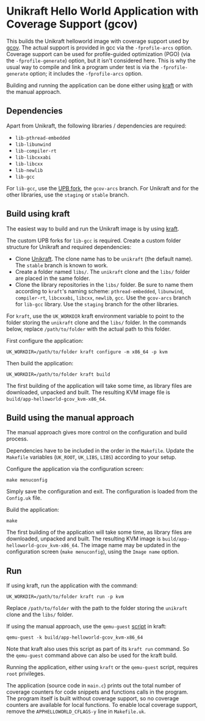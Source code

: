 # Unikraft Hello World Application with Coverage Support (gcov)

This builds the Unikraft helloworld image with coverage support used by [gcov](https://gcc.gnu.org/onlinedocs/gcc/Gcov.html).
The actual support is provided in gcc via the `-fprofile-arcs` option.
Coverage support can be used for profile-guided optimization (PGO) (via the `-fprofile-generate`) option, but it isn't considered here.
This is why the usual way to compile and link a program under test is via the `-fprofile-generate` option; it includes the `-fprofile-arcs` option.

Building and running the application can be done either using [kraft](https://github.com/unikraft/kraft) or with the manual approach.

## Dependencies

Apart from Unikraft, the following libraries / dependencies are required:
* `lib-pthread-embedded`
* `lib-libunwind`
* `lib-compiler-rt`
* `lib-libcxxabi`
* `lib-libcxx`
* `lib-newlib`
* `lib-gcc`

For `lib-gcc`, use the [UPB fork](https://github.com/cs-pub-ro/lib-gcc), the `gcov-arcs` branch.
For Unikraft and for the other libraries, use the `staging` or `stable` branch.

## Build using kraft

The easiest way to build and run the Unikraft image is by using [kraft](https://github.com/unikraft/kraft).

The custom UPB forks for `lib-gcc` is required.
Create a custom folder structure for Unikraft and required dependencies:
* Clone [Unikraft](https://github.com/unikraft/unikraft).
  The clone name has to be `unikraft` (the default name).
  The `stable` branch is known to work.
* Create a folder named `libs/`.
  The `unikraft` clone and the `libs/` folder are placed in the same folder.
* Clone the library repositories in the `libs/` folder.
  Be sure to name them according to `kraft`'s naming scheme: `pthread-embedded`, `libunwind`, `compiler-rt`, `libcxxabi`, `libcxx`, `newlib`, `gcc`.
  Use the `gcov-arcs` branch for `lib-gcc` library.
  Use the `staging` branch for the other libraries.

For `kraft`, use the `UK_WORKDIR` kraft environment variable to point to the folder storing the `unikraft` clone and the `libs/` folder.
In the commands below, replace `/path/to/folder` with the actual path to this folder.

First configure the application:
```
UK_WORKDIR=/path/to/folder kraft configure -m x86_64 -p kvm
```

Then build the application:
```
UK_WORKDIR=/path/to/folder kraft build
```
The first building of the application will take some time, as library files are downloaded, unpacked and built.
The resulting KVM image file is `build/app-helloworld-gcov_kvm-x86_64`.

## Build using the manual approach

The manual approach gives more control on the configuration and build process.

Dependencies have to be included in the order in the `Makefile`.
Update the `Makefile` variables (`UK_ROOT`, `UK_LIBS`, `LIBS`) according to your setup.

Configure the application via the configuration screen:
```
make menuconfig
```
Simply save the configuration and exit.
The configuration is loaded from the `Config.uk` file.

Build the application:
```
make
```
The first building of the application will take some time, as library files are downloaded, unpacked and built.
The resulting KVM image is `build/app-helloworld-gcov_kvm-x86_64`.
The image name may be updated in the configuration screen (`make menuconfig`), using the `Image name` option.

## Run

If using kraft, run the application with the command:
```
UK_WORKDIR=/path/to/folder kraft run -p kvm
```
Replace `/path/to/folder` with the path to the folder storing the `unikraft` clone and the `libs/` folder.

If using the manual approach, use the `qemu-guest` [script](https://github.com/unikraft/kraft/blob/staging/scripts/qemu-guest) in kraft:
```
qemu-guest -k build/app-helloworld-gcov_kvm-x86_64
```
Note that kraft also uses this script as part of its `kraft run` command.
So the `qemu-guest` command above can also be used for the kraft build.

Running the application, either using `kraft` or the `qemu-guest` script, requires `root` privileges.

The application (source code in `main.c`) prints out the total number of coverage counters for code snippets and functions calls in the program.
The program itself is built without coverage support, so no coverage counters are available for local functions.
To enable local coverage support, remove the `APPHELLOWORLD_CFLAGS-y` line in `Makefile.uk`.
